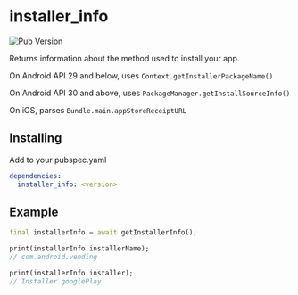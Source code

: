 # installer_info

[![Pub Version](https://img.shields.io/pub/v/installer_info)](https://pub.dev/packages/installer_info/)

Returns information about the method used to install your app.

On Android API 29 and below, uses `Context.getInstallerPackageName()`

On Android API 30 and above, uses `PackageManager.getInstallSourceInfo()`

On iOS, parses `Bundle.main.appStoreReceiptURL`


Installing
----------

Add to your pubspec.yaml

```yaml
dependencies:
  installer_info: <version>
```


Example
-------
```dart
final installerInfo = await getInstallerInfo();

print(installerInfo.installerName);
// com.android.vending

print(installerInfo.installer);
// Installer.googlePlay
```

